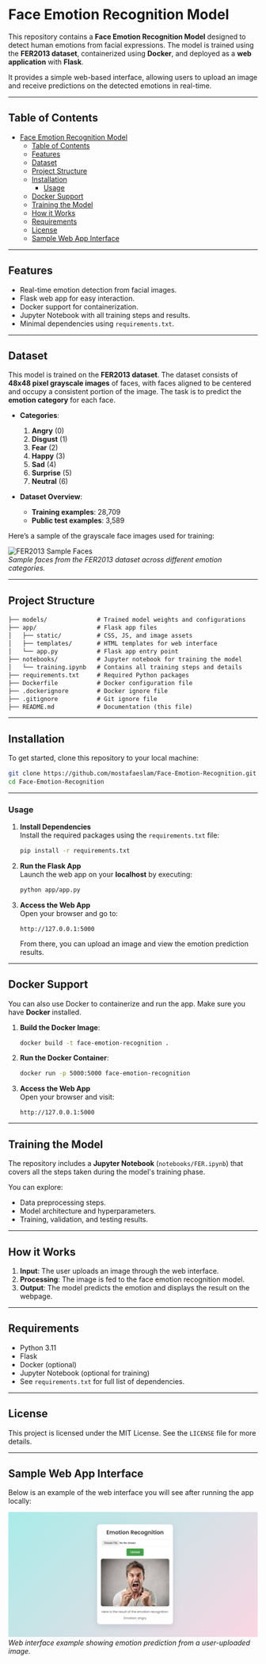 # Face Emotion Recognition Model

This repository contains a **Face Emotion Recognition Model** designed to detect human emotions from facial expressions. The model is trained using the **FER2013 dataset**, containerized using **Docker**, and deployed as a **web application** with **Flask**. 

It provides a simple web-based interface, allowing users to upload an image and receive predictions on the detected emotions in real-time.

---

## Table of Contents
- [Face Emotion Recognition Model](#face-emotion-recognition-model)
  - [Table of Contents](#table-of-contents)
  - [Features](#features)
  - [Dataset](#dataset)
  - [Project Structure](#project-structure)
  - [Installation](#installation)
    - [Usage](#usage)
  - [Docker Support](#docker-support)
  - [Training the Model](#training-the-model)
  - [How it Works](#how-it-works)
  - [Requirements](#requirements)
  - [License](#license)
  - [Sample Web App Interface](#sample-web-app-interface)

---

## Features
- Real-time emotion detection from facial images.
- Flask web app for easy interaction.
- Docker support for containerization.
- Jupyter Notebook with all training steps and results.
- Minimal dependencies using `requirements.txt`.

---

## Dataset

This model is trained on the **FER2013 dataset**. The dataset consists of **48x48 pixel grayscale images** of faces, with faces aligned to be centered and occupy a consistent portion of the image. The task is to predict the **emotion category** for each face.

- **Categories**:
  1. **Angry** (0)  
  2. **Disgust** (1)  
  3. **Fear** (2)  
  4. **Happy** (3)  
  5. **Sad** (4)  
  6. **Surprise** (5)  
  7. **Neutral** (6)  

- **Dataset Overview**:
  - **Training examples**: 28,709
  - **Public test examples**: 3,589

Here’s a sample of the grayscale face images used for training:

![FER2013 Sample Faces](https://storage.googleapis.com/kaggle-datasets-images/786787/1351797/89e6e907cb903b4f523bbd613e46b8a8/dataset-cover.png?t=2020-07-19-18-42-52)  
*Sample faces from the FER2013 dataset across different emotion categories.*

---

## Project Structure
```
├── models/              # Trained model weights and configurations
├── app/                 # Flask app files
│   ├── static/          # CSS, JS, and image assets
│   ├── templates/       # HTML templates for web interface
│   └── app.py           # Flask app entry point
├── notebooks/           # Jupyter notebook for training the model
│   └── training.ipynb   # Contains all training steps and details
├── requirements.txt     # Required Python packages
├── Dockerfile           # Docker configuration file
├── .dockerignore        # Docker ignore file
├── .gitignore           # Git ignore file
├── README.md            # Documentation (this file)
```

---

## Installation

To get started, clone this repository to your local machine:

```bash
git clone https://github.com/mostafaeslam/Face-Emotion-Recognition.git
cd Face-Emotion-Recognition
```

---

### Usage

1. **Install Dependencies**  
   Install the required packages using the `requirements.txt` file:

   ```bash
   pip install -r requirements.txt
   ```

2. **Run the Flask App**  
   Launch the web app on your **localhost** by executing:

   ```bash
   python app/app.py
   ```

3. **Access the Web App**  
   Open your browser and go to:

   ```
   http://127.0.0.1:5000
   ```

   From there, you can upload an image and view the emotion prediction results.

---

## Docker Support

You can also use Docker to containerize and run the app. Make sure you have **Docker** installed.

1. **Build the Docker Image**:

   ```bash
   docker build -t face-emotion-recognition .
   ```

2. **Run the Docker Container**:

   ```bash
   docker run -p 5000:5000 face-emotion-recognition
   ```

3. **Access the Web App**  
   Open your browser and visit:

   ```
   http://127.0.0.1:5000
   ```

---

## Training the Model

The repository includes a **Jupyter Notebook** (`notebooks/FER.ipynb`) that covers all the steps taken during the model's training phase. 

You can explore:
- Data preprocessing steps.
- Model architecture and hyperparameters.
- Training, validation, and testing results.

---

## How it Works

1. **Input**: The user uploads an image through the web interface.
2. **Processing**: The image is fed to the face emotion recognition model.
3. **Output**: The model predicts the emotion and displays the result on the webpage.

---

## Requirements

- Python 3.11
- Flask
- Docker (optional)
- Jupyter Notebook (optional for training)
- See `requirements.txt` for full list of dependencies.

---

## License

This project is licensed under the MIT License. See the `LICENSE` file for more details.

---

## Sample Web App Interface

Below is an example of the web interface you will see after running the app locally:

![Web Interface Example](./app/web-demo.png)  
*Web interface example showing emotion prediction from a user-uploaded image.*